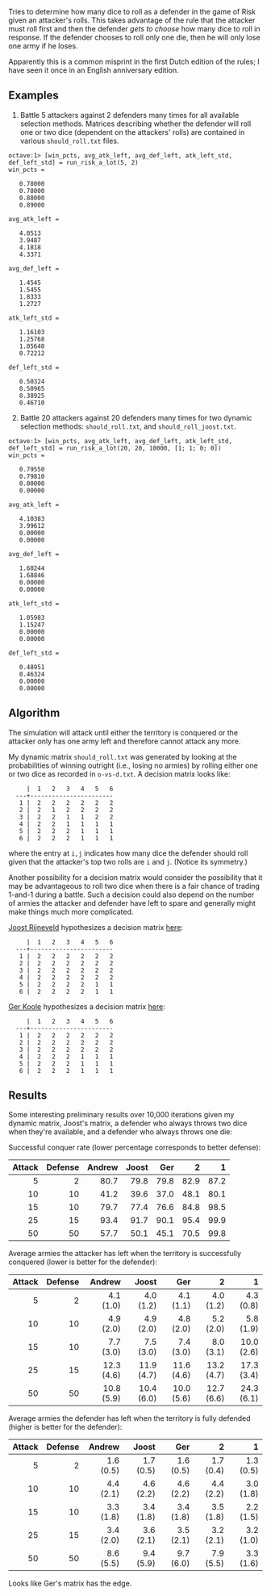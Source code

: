 Tries to determine how many dice to roll as a defender in the game of Risk given an attacker's rolls. This takes advantage of the rule that the attacker must roll first and then the defender _gets to choose_ how many dice to roll in response. If the defender chooses to roll only one die, then he will only lose one army if he loses.

Apparently this is a common misprint in the first Dutch edition of the rules; I have seen it once in an English anniversary edition.

## Examples
1. Battle 5 attackers against 2 defenders many times for all available selection methods. Matrices describing whether the defender will roll one or two dice (dependent on the attackers' rolls) are contained in various `should_roll.txt` files. 

```
octave:1> [win_pcts, avg_atk_left, avg_def_left, atk_left_std, def_left_std] = run_risk_a_lot(5, 2)
win_pcts =

   0.78000
   0.78000
   0.88000
   0.89000

avg_atk_left =

   4.0513
   3.9487
   4.1818
   4.3371

avg_def_left =

   1.4545
   1.5455
   1.8333
   1.2727

atk_left_std =

   1.16103
   1.25768
   1.05640
   0.72212

def_left_std =

   0.50324
   0.50965
   0.38925
   0.46710
```

2. Battle 20 attackers against 20 defenders many times for two dynamic selection methods: `should_roll.txt`, and `should_roll_joost.txt`.

```
octave:1> [win_pcts, avg_atk_left, avg_def_left, atk_left_std, def_left_std] = run_risk_a_lot(20, 20, 10000, [1; 1; 0; 0])
win_pcts =

   0.79550
   0.79810
   0.00000
   0.00000

avg_atk_left =

   4.10383
   3.99612
   0.00000
   0.00000

avg_def_left =

   1.60244
   1.68846
   0.00000
   0.00000

atk_left_std =

   1.05983
   1.15247
   0.00000
   0.00000

def_left_std =

   0.48951
   0.46324
   0.00000
   0.00000
```


## Algorithm
The simulation will attack until either the territory is conquered or the attacker only has one army left and therefore cannot attack any more.

My dynamic matrix `should_roll.txt` was generated by looking at the probabilities of winning outright (i.e., losing no armies) by rolling either one or two dice as recorded in `o-vs-d.txt`. A decision matrix looks like:

```
     |  1   2   3   4   5   6
  ---+-----------------------
   1 |  2   2   2   2   2   2
   2 |  2   1   2   2   2   2
   3 |  2   2   1   1   2   2
   4 |  2   2   1   1   1   1
   5 |  2   2   2   1   1   1
   6 |  2   2   2   1   1   1
```
where the entry at `i,j` indicates how many dice the defender should roll given that the attacker's top two rolls are `i` and `j`. (Notice its symmetry.)

Another possibility for a decision matrix would consider the possibility that it may be advantageous to roll two dice when there is a fair chance of trading 1-and-1 during a battle. Such a decision could also depend on the number of armies the attacker and defender have left to spare and generally might make things much more complicated.

[Joost Rijneveld](https://joostrijneveld.nl/) hypothesizes a decision matrix [here](https://gist.github.com/joostrijneveld/5b4bbfcf464eba4f9e82):

```
     |  1   2   3   4   5   6
  ---+-----------------------
   1 |  2   2   2   2   2   2
   2 |  2   2   2   2   2   2
   3 |  2   2   2   2   2   2
   4 |  2   2   2   2   2   2
   5 |  2   2   2   2   1   1
   6 |  2   2   2   2   1   1
```

[Ger Koole](http://www.gerkoole.com/) hypothesizes a decision matrix [here](http://www.math.vu.nl/~koole/publications/1994naw/art.pdf):

```
     |  1   2   3   4   5   6
  ---+-----------------------
   1 |  2   2   2   2   2   2
   2 |  2   2   2   2   2   2
   3 |  2   2   2   2   2   2
   4 |  2   2   2   1   1   1
   5 |  2   2   2   1   1   1
   6 |  2   2   2   1   1   1
```

## Results

Some interesting preliminary results over 10,000 iterations given my dynamic matrix, Joost's matrix, a defender who always throws two dice when they're available, and a defender who always throws one die:

Successful conquer rate (lower percentage corresponds to better defense):

| Attack | Defense | Andrew | Joost | Ger  |   2  |   1  |
|-------:|--------:|-------:|------:|-----:|-----:|-----:|
|      5 |       2 |   80.7 |  79.8 | 79.8 | 82.9 | 87.2 |
|     10 |      10 |   41.2 |  39.6 | 37.0 | 48.1 | 80.1 |
|     15 |      10 |   79.7 |  77.4 | 76.6 | 84.8 | 98.5 |
|     25 |      15 |   93.4 |  91.7 | 90.1 | 95.4 | 99.9 |
|     50 |      50 |   57.7 |  50.1 | 45.1 | 70.5 | 99.8 |

Average armies the attacker has left when the territory is successfully conquered (lower is better for the defender):

| Attack | Defense |   Andrew   |   Joost    |    Ger     |      2     |      1     |
|-------:|--------:|-----------:|-----------:|-----------:|-----------:|-----------:|
|      5 |       2 |  4.1 (1.0) |  4.0 (1.2) |  4.1 (1.1) | 4.0 (1.2) |  4.3 (0.8) |
|     10 |      10 |  4.9 (2.0) |  4.9 (2.0) |  4.8 (2.0) | 5.2 (2.0) |  5.8 (1.9) |
|     15 |      10 |  7.7 (3.0) |  7.5 (3.0) |  7.4 (3.0) | 8.0 (3.1) | 10.0 (2.6) |
|     25 |      15 | 12.3 (4.6) | 11.9 (4.7) | 11.6 (4.6) | 13.2 (4.7) | 17.3 (3.4) |
|     50 |      50 | 10.8 (5.9) | 10.4 (6.0) | 10.0 (5.6) | 12.7 (6.6) | 24.3 (6.1) |

Average armies the defender has left when the territory is fully defended (higher is better for the defender):

| Attack | Defense |   Andrew  |   Joost   |    Ger    |     2     |     1     |
|-------:|--------:|----------:|----------:|----------:|----------:|----------:|
|      5 |       2 | 1.6 (0.5) | 1.7 (0.5) | 1.6 (0.5) | 1.7 (0.4) | 1.3 (0.5) |
|     10 |      10 | 4.4 (2.1) | 4.6 (2.2) | 4.6 (2.2) | 4.4 (2.2) | 3.0 (1.8) |
|     15 |      10 | 3.3 (1.8) | 3.4 (1.8) | 3.4 (1.8) | 3.5 (1.8) | 2.2 (1.5) |
|     25 |      15 | 3.4 (2.0) | 3.6 (2.1) | 3.5 (2.1) | 3.2 (2.1) | 3.2 (1.0) |
|     50 |      50 | 8.6 (5.5) | 9.4 (5.9) | 9.7 (6.0) | 7.9 (5.5) | 3.3 (1.6) |

Looks like Ger's matrix has the edge.